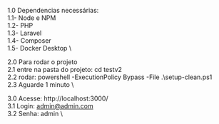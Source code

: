 1.0 Dependencias necessárias: \
    1.1- Node e NPM \
    1.2- PHP \
    1.3- Laravel \
    1.4- Composer \
    1.5- Docker Desktop \

2.0 Para rodar o projeto \
    2.1 entre na pasta do projeto: cd testv2 \
    2.2 rodar:  powershell -ExecutionPolicy Bypass -File .\setup-clean.ps1 \
    2.3 Aguarde 1 minuto \

3.0 Acesse: http://localhost:3000/ \
    3.1 Login: admin@admin.com \
    3.2 Senha: admin \
